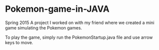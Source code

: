 # Pokemon-game-in-JAVA
Spring 2015
A project I worked on with my friend where we created a mini game simulating the Pokemon games.

To play the game, simply run the PokemonStartup.java file and use arrow keys to move.
